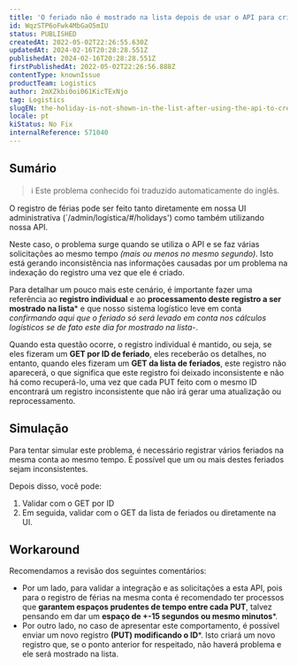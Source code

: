 ```yaml
---
title: 'O feriado não é mostrado na lista depois de usar o API para criar (PUT)'
id: WqzSTP6oFwk4MbGaO5mIU
status: PUBLISHED
createdAt: 2022-05-02T22:26:55.630Z
updatedAt: 2024-02-16T20:28:28.551Z
publishedAt: 2024-02-16T20:28:28.551Z
firstPublishedAt: 2022-05-02T22:26:56.888Z
contentType: knownIssue
productTeam: Logistics
author: 2mXZkbi0oi061KicTExNjo
tag: Logistics
slugEN: the-holiday-is-not-shown-in-the-list-after-using-the-api-to-create-put
locale: pt
kiStatus: No Fix
internalReference: 571040
---
```


## Sumário

>ℹ️ Este problema conhecido foi traduzido automaticamente do inglês.



O registro de férias pode ser feito tanto diretamente em nossa UI administrativa (`/admin/logística/#/holidays') como também utilizando nossa API.

Neste caso, o problema surge quando se utiliza o API e se faz várias solicitações ao mesmo tempo _(mais ou menos no mesmo segundo)_. Isto está gerando inconsistência nas informações causadas por um problema na indexação do registro uma vez que ele é criado.

Para detalhar um pouco mais este cenário, é importante fazer uma referência ao **registro individual** e ao **processamento deste registro a ser mostrado na lista*** e que nosso sistema logístico leve em conta _confirmando aqui que o feriado só será levado em conta nos cálculos logísticos se de fato este dia for mostrado na lista-_.

Quando esta questão ocorre, o registro individual é mantido, ou seja, se eles fizeram um **GET por ID de feriado**, eles receberão os detalhes, no entanto, quando eles fizeram um **GET da lista de feriados**, este registro não aparecerá, o que significa que este registro foi deixado inconsistente e não há como recuperá-lo, uma vez que cada PUT feito com o mesmo ID encontrará um registro inconsistente que não irá gerar uma atualização ou reprocessamento.



## Simulação



Para tentar simular este problema, é necessário registrar vários feriados na mesma conta ao mesmo tempo. É possível que um ou mais destes feriados sejam inconsistentes.

Depois disso, você pode:

1. Validar com o GET por ID
2. Em seguida, validar com o GET da lista de feriados ou diretamente na UI.



## Workaround



Recomendamos a revisão dos seguintes comentários:

- Por um lado, para validar a integração e as solicitações a esta API, pois para o registro de férias na mesma conta é recomendado ter processos que **garantem espaços prudentes de tempo entre cada PUT**, talvez pensando em dar um **espaço de +-15 segundos ou mesmo minutos***.
- Por outro lado, no caso de apresentar este comportamento, é possível enviar um novo registro **(PUT) modificando o ID***. Isto criará um novo registro que, se o ponto anterior for respeitado, não haverá problema e ele será mostrado na lista.

